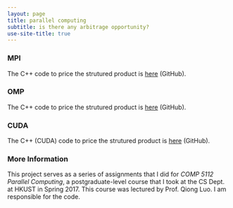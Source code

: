 ```yaml
---
layout: page
title: parallel computing
subtitle: is there any arbitrage opportunity?
use-site-title: true
---
```


### MPI

The C++ code to price the strutured product is [here](https://github.com/imfl/parallel-computing/blob/master/bf-mpi.cpp) (GitHub).

### OMP

The C++ code to price the strutured product is [here](https://github.com/imfl/parallel-computing/blob/master/bf-omp.cpp) (GitHub).

### CUDA

The C++ (CUDA) code to price the strutured product is [here](https://github.com/imfl/parallel-computing/blob/master/bf-cuda.cu) (GitHub).

### More Information 

This project serves as a series of assignments that I did for *COMP 5112 Parallel Computing*, a postgraduate-level course that I took at the CS Dept. at HKUST in Spring 2017. This course was lectured by Prof. Qiong Luo. I am responsible for the code.
